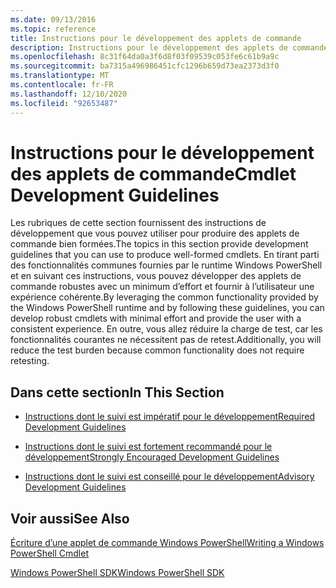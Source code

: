 ```yaml
---
ms.date: 09/13/2016
ms.topic: reference
title: Instructions pour le développement des applets de commande
description: Instructions pour le développement des applets de commande
ms.openlocfilehash: 8c31f64da0a3f6d8f03f09539c053fe6c61b9a9c
ms.sourcegitcommit: ba7315a496986451cfc1296b659d73ea2373d3f0
ms.translationtype: MT
ms.contentlocale: fr-FR
ms.lasthandoff: 12/10/2020
ms.locfileid: "92653487"
---
```

# <a name="cmdlet-development-guidelines"></a><span data-ttu-id="6a2df-103">Instructions pour le développement des applets de commande</span><span class="sxs-lookup"><span data-stu-id="6a2df-103">Cmdlet Development Guidelines</span></span>

<span data-ttu-id="6a2df-104">Les rubriques de cette section fournissent des instructions de développement que vous pouvez utiliser pour produire des applets de commande bien formées.</span><span class="sxs-lookup"><span data-stu-id="6a2df-104">The topics in this section provide development guidelines that you can use to produce well-formed cmdlets.</span></span> <span data-ttu-id="6a2df-105">En tirant parti des fonctionnalités communes fournies par le runtime Windows PowerShell et en suivant ces instructions, vous pouvez développer des applets de commande robustes avec un minimum d’effort et fournir à l’utilisateur une expérience cohérente.</span><span class="sxs-lookup"><span data-stu-id="6a2df-105">By leveraging the common functionality provided by the Windows PowerShell runtime and by following these guidelines, you can develop robust cmdlets with minimal effort and provide the user with a consistent experience.</span></span> <span data-ttu-id="6a2df-106">En outre, vous allez réduire la charge de test, car les fonctionnalités courantes ne nécessitent pas de retest.</span><span class="sxs-lookup"><span data-stu-id="6a2df-106">Additionally, you will reduce the test burden because common functionality does not require retesting.</span></span>

## <a name="in-this-section"></a><span data-ttu-id="6a2df-107">Dans cette section</span><span class="sxs-lookup"><span data-stu-id="6a2df-107">In This Section</span></span>

- [<span data-ttu-id="6a2df-108">Instructions dont le suivi est impératif pour le développement</span><span class="sxs-lookup"><span data-stu-id="6a2df-108">Required Development Guidelines</span></span>](./required-development-guidelines.md)

- [<span data-ttu-id="6a2df-109">Instructions dont le suivi est fortement recommandé pour le développement</span><span class="sxs-lookup"><span data-stu-id="6a2df-109">Strongly Encouraged Development Guidelines</span></span>](./strongly-encouraged-development-guidelines.md)

- [<span data-ttu-id="6a2df-110">Instructions dont le suivi est conseillé pour le développement</span><span class="sxs-lookup"><span data-stu-id="6a2df-110">Advisory Development Guidelines</span></span>](./advisory-development-guidelines.md)

## <a name="see-also"></a><span data-ttu-id="6a2df-111">Voir aussi</span><span class="sxs-lookup"><span data-stu-id="6a2df-111">See Also</span></span>

[<span data-ttu-id="6a2df-112">Écriture d’une applet de commande Windows PowerShell</span><span class="sxs-lookup"><span data-stu-id="6a2df-112">Writing a Windows PowerShell Cmdlet</span></span>](./writing-a-windows-powershell-cmdlet.md)

[<span data-ttu-id="6a2df-113">Windows PowerShell SDK</span><span class="sxs-lookup"><span data-stu-id="6a2df-113">Windows PowerShell SDK</span></span>](../windows-powershell-reference.md)
